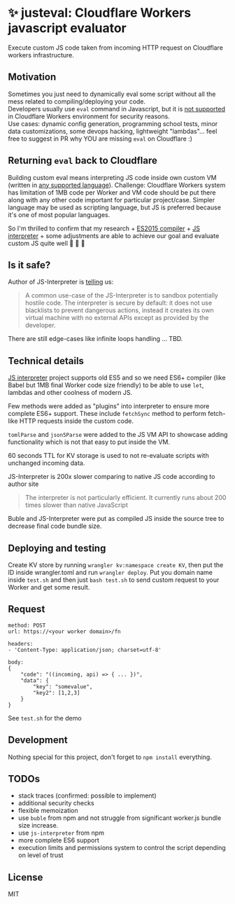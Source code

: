 # ✨ justeval: Cloudflare Workers javascript evaluator

Execute custom JS code taken from incoming HTTP request on Cloudflare workers infrastructure.

## Motivation

Sometimes you just need to dynamically eval some script without all the mess related to compiling/deploying your code.  
Developers usually use `eval` command in Javascript, but it is [not supported](https://developers.cloudflare.com/workers/runtime-apis/web-standards#javascript-standards) in Cloudflare Workers environment for security reasons.  
Use cases: dynamic config generation, programming school tests, minor data customizations, some devops hacking, lightweight "lambdas"... feel free to suggest in PR why YOU are missing `eval` on Cloudflare :)

## Returning `eval` back to Cloudflare

Building custom eval means interpreting JS code inside own custom VM (written in [any supported language](https://developers.cloudflare.com/workers/platform/languages)).
Challenge: Cloudflare Workers system has limitation of 1MB code per Worker and VM code should be put there along with any other code important for particular project/case.
Simpler language may be used as scripting language, but JS is preferred because it's one of most popular languages.

So I'm thrilled to confirm that my research + [ES2015 compiler](https://github.com/bublejs/buble) + [JS interpreter](https://github.com/NeilFraser/JS-Interpreter) + some adjustments are able to achieve our goal and evaluate custom JS quite well 🎉 🎉 🎉

## Is it safe?

Author of JS-Interpreter is [telling](https://neil.fraser.name/software/JS-Interpreter/docs.html) us:

> A common use-case of the JS-Interpreter is to sandbox potentially hostile code. The interpreter is secure by default: it does not use blacklists to prevent dangerous actions, instead it creates its own virtual machine with no external APIs except as provided by the developer.

There are still edge-cases like infinite loops handling ... TBD.

## Technical details

[JS interpreter](https://github.com/NeilFraser/JS-Interpreter) project supports old ES5 and so we need ES6+ compiler (like Babel but 1MB final Worker code size friendly) to be able to use `let`, lambdas and other coolness of modern JS.

Few methods were added as "plugins" into interpreter to ensure more complete ES6+ support.
These include `fetchSync` method to perform fetch-like HTTP requests inside the custom code.

`tomlParse` and `json5Parse` were added to the JS VM API to showcase adding functionality which is not that easy to put inside the VM.

60 seconds TTL for KV storage is used to not re-evaluate scripts with unchanged incoming data.

JS-Interpreter is 200x slower comparing to native JS code according to author site

> The interpreter is not particularly efficient. It currently runs about 200 times slower than native JavaScript

Buble and JS-Interpreter were put as compiled JS inside the source tree to decrease final code bundle size.

## Deploying and testing

Create KV store by running `wrangler kv:namespace create KV`, then put the ID inside wrangler.toml and run `wrangler deploy`.
Put you domain name inside `test.sh` and then just `bash test.sh` to send custom request to your Worker and get some result.

## Request

```
method: POST
url: https://<your worker domain>/fn

headers:
- 'Content-Type: application/json; charset=utf-8'

body:
{
    "code": "((incoming, api) => { ... })",
    "data": {
        "key": "somevalue",
        "key2": [1,2,3]
    }
}
```

See `test.sh` for the demo

## Development

Nothing special for this project, don't forget to `npm install` everything.

## TODOs

- stack traces (confirmed: possible to implement)
- additional security checks
- flexible memoization
- use `buble` from npm and not struggle from significant worker.js bundle size increase.
- use `js-interpreter` from npm
- more complete ES6 support
- execution limits and permissions system to control the script depending on level of trust

## License

MIT
